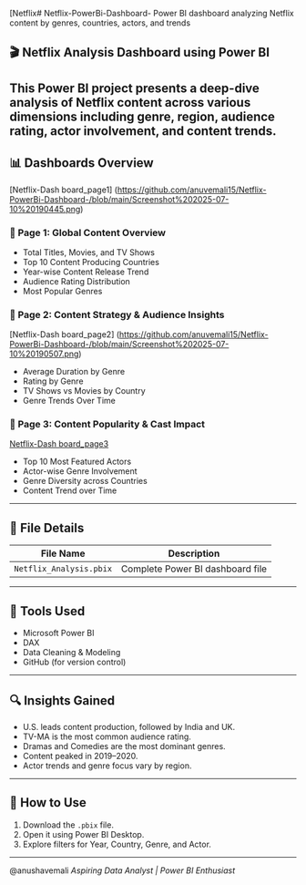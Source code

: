 [Netflix# Netflix-PowerBi-Dashboard-
Power BI dashboard analyzing Netflix content by genres, countries, actors, and trends
## 🎬 Netflix Analysis Dashboard using Power BI
This Power BI project presents a deep-dive analysis of Netflix content across various dimensions including genre, region, audience rating, actor involvement, and content trends.
---
## 📊 Dashboards Overview
[Netflix-Dash board_page1] (https://github.com/anuvemali15/Netflix-PowerBi-Dashboard-/blob/main/Screenshot%202025-07-10%20190445.png)
### 📌 Page 1: Global Content Overview
- Total Titles, Movies, and TV Shows
- Top 10 Content Producing Countries
- Year-wise Content Release Trend
- Audience Rating Distribution
- Most Popular Genres

### 📌 Page 2: Content Strategy & Audience Insights
[Netflix-Dash board_page2] (https://github.com/anuvemali15/Netflix-PowerBi-Dashboard-/blob/main/Screenshot%202025-07-10%20190507.png)
- Average Duration by Genre
- Rating by Genre
- TV Shows vs Movies by Country
- Genre Trends Over Time

### 📌 Page 3: Content Popularity & Cast Impact
[Netflix-Dash board_page3]( )
- Top 10 Most Featured Actors
- Actor-wise Genre Involvement
- Genre Diversity across Countries
- Content Trend over Time

---

## 📁 File Details

| File Name               | Description                                |
|------------------------|--------------------------------------------|
| `Netflix_Analysis.pbix`| Complete Power BI dashboard file           |

---

## 🚀 Tools Used
- Microsoft Power BI
- DAX
- Data Cleaning & Modeling
- GitHub (for version control)

---

## 🔍 Insights Gained
- U.S. leads content production, followed by India and UK.
- TV-MA is the most common audience rating.
- Dramas and Comedies are the most dominant genres.
- Content peaked in 2019–2020.
- Actor trends and genre focus vary by region.

---
## 📌 How to Use
1. Download the `.pbix` file.
2. Open it using Power BI Desktop.
3. Explore filters for Year, Country, Genre, and Actor.

---
@anushavemali
*Aspiring Data Analyst | Power BI Enthusiast*
